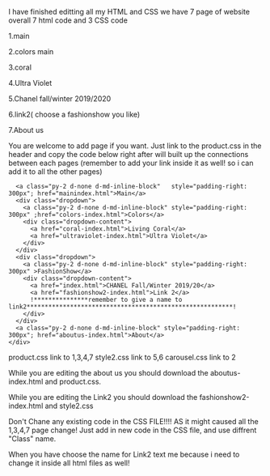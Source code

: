I have finished editting all my HTML and CSS
we have 7 page of website overall
7 html code and 3 CSS code

1.main

2.colors main

3.coral

4.Ultra Violet

5.Chanel fall/winter 2019/2020

6.link2( choose a fashionshow you like)

7.About us

You are welcome to add page if you want. Just link to the product.css in the header and copy the code below right after <body> will built up the connections between each pages (remember to add your link inside it as well! so i can add it to all the other pages)

<nav class="site-header sticky-top py-1">
    <div class="container1 d-flex flex-column flex-md-row justify-content-between">

      <a class="py-2 d-none d-md-inline-block"   style="padding-right: 300px"; href="mainindex.html">Main</a>
      <div class="dropdown">
        <a class="py-2 d-none d-md-inline-block" style="padding-right: 300px" ;href="colors-index.html">Colors</a>
        <div class="dropdown-content">
          <a href="coral-index.html">Living Coral</a>
          <a href="ultraviolet-index.html">Ultra Violet</a>
        </div>
      </div>
      <div class="dropdown">
        <a class="py-2 d-none d-md-inline-block" style="padding-right: 300px" >FashionShow</a>
        <div class="dropdown-content">
          <a href="index.html">CHANEL Fall/Winter 2019/20</a>
          <a href="fashionshow2-index.html">Link 2</a> 
          !***************remember to give a name to link2*********************************************************!
        </div>
      </div>
      <a class="py-2 d-none d-md-inline-block" style="padding-right: 300px"; href="aboutus-index.html">About</a>
    </div>
  </nav>
  
  product.css link to 1,3,4,7
  style2.css link to 5,6
  carousel.css link to 2
  
  While you are editing the about us you should download the aboutus-index.html and product.css.
  
  
 While you are editing the Link2 you should download the fashionshow2-index.html and style2.css
  
  Don't Chane any existing code in the CSS FILE!!!! AS it might caused all the 1,3,4,7 page change!
  Just add in new code in the CSS file, and use diffrent "Class" name. 
  
  When you have choose the name for Link2 text me because i need to change it inside all  html files as well!
  
  
